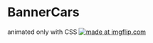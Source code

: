 # BannerCars

animated only with CSS
<a href="https://imgflip.com/gif/20mx5b"><img src="https://i.imgflip.com/20mx5b.gif" title="made at imgflip.com"/></a>
